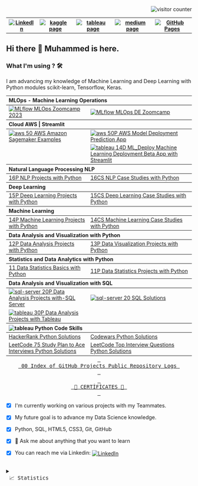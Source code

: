 <!-- CHANGE-02 ...username=myname myname yerine github user name yaz -->
<div align="right"><img src="https://komarev.com/ghpvc/?username=celik-muhammed" alt="visitor counter" title="Profile Views"/></div> 
    
<table align="center">
<!-- CHANGE-01 /username/ yerine account user name yaz -->
<tr>
<th>
<!-- LinkedIn -->
    <a href="https://www.linkedin.com/in/çelik-muhammed" target="_blank">
    <img src="https://img.shields.io/badge/linkedin-blue?logo=linkedin&style=for-the-badge" alt="LinkedIn" title="LinkedIn" height="25" style="vertical-align:middle"></a></th>
<th>
<!-- Kaggle -->
<!-- https://img.shields.io/badge/kaggle-black?logo=kaggle&style=for-the-badge -->
    <a href="https://www.kaggle.com/clkmuhammed" target="_blank">
    <img src="https://www.kaggle.com/static/images/site-logo.svg" alt="kaggle page" title="Kaggle Page" height="25" style="vertical-align:middle"></a></th>
<th>
<!-- Tableau -->
<!-- https://www.tableau.com/sites/default/files/2021-05/tableau_rgb_500x104.png -->
    <a href="https://public.tableau.com/app/profile/celikmuhammed" target="_blank">
    <img src="https://img.shields.io/badge/tableau-white?logo=tableau&style=for-the-badge" alt="tableau page" title="Tableau Page" height="25" style="vertical-align:middle"></a></th> 
<th>
<!-- Medium -->
    <a href="https://celik-muhammed.medium.com" target="_blank">
    <img src="https://img.shields.io/badge/medium-black?logo=medium&style=for-the-badge" alt="medium page" title="Medium Page" height="25" style="vertical-align:middle"></a></th> 
<th>
<!-- Github Pages -->
    <a href="https://celik-muhammed.github.io/celik-muhammed/" target="_blank">
    <img src="https://img.shields.io/badge/github%20pages-black?style=for-the-badge" alt="GitHub Pages" title="GitHub Pages" height="25" style="vertical-align:middle"></a></th>    
</tr>
</table>       
    
    
<h2 onclick="javascript:alert('Hi there 👋');"> Hi there 👋 Muhammed is here.</h2>
    
<h3>What I'm using ? 🛠</h3>

I am advancing my knowledge of Machine Learning and Deep Learning with Python modules scikit-learn, Tensorflow, Keras.


    
<div> 
<table align="center">
<!-- CHANGE-03 /username/ yerine github user name yaz --> 
<!--     <caption><div align='center'> My Works </div></caption> -->
    
    
<thead align="left"><tr><th colspan=2>MLOps - Machine Learning Operations</th></tr></thead>
<tbody align="left">
<tr>
<td>    
<!--     MLOps Zoomcamp 2023-->
    <a href="https://github.com/celik-muhammed/mlops-zoomcamp-2023/blob/master/README.md" target="_blank"  title="mlops"><img src="https://mlflow.org/docs/latest/_static/MLflow-logo-final-black.png" alt="MLflow" height=19 valign="bottom"> MLOps Zoomcamp 2023</a></td>
<td>    
<!--     MLOps DE Zoomcamp-->
    <a href="https://github.com/celik-muhammed/mlops-zoomcamp/tree/main" target="_blank"  title="mlops"><img src="https://mlflow.org/docs/latest/_static/MLflow-logo-final-black.png" alt="MLflow" height=19 valign="bottom"> MLOps DE Zoomcamp</a></td>
</tr>
</tbody> 
    
    
<thead align="left"><tr><th colspan=2>Cloud AWS | Streamlit</th></tr></thead>
<tbody align="left">
<tr>
<td>    
<!--     AWS Cloud Examples-->
    <a href="https://github.com/celik-muhammed/50-AWS-Amazon-Sagemaker-Examples/blob/master/README.md" target="_blank"  title="AWS"><img src="https://d3c9ouasuy8pg6.cloudfront.net/dist/images/aws-logo-light_2a8d69e93c95850234f1c278e70f7ddb.png" alt="aws" height=19 valign="bottom"> 50 AWS Amazon Sagemaker Examples</a></td>
<td>    
<!--     AWS Cloud Deployment-->
    <a href="https://github.com/celik-muhammed/50P-AWS-Model-Deployment-Prediction-App/blob/master/README.md" target="_blank"  title="AWS"><img src="https://d3c9ouasuy8pg6.cloudfront.net/dist/images/aws-logo-light_2a8d69e93c95850234f1c278e70f7ddb.png" alt="aws" height=19 valign="bottom"> 50P AWS Model Deployment Prediction App</a></td>
</tr>
<tr>
<td>    
<!--      --></td>
<td>
<!--     Streamlit Cloud Deployment-->
    <a href="https://github.com/celik-muhammed/14D-ML_Deploy-Machine-Learning-Deployment-Beta-App-with-Streamlit/blob/master/README.md" target="_blank"  title="Streamlit"><img src="https://streamlit.io/images/brand/streamlit-mark-color.png" alt="tableau" height=15 valign="baseline"> 14D ML_Deploy Machine Learning Deployment Beta App with Streamlit</a></td>
</tr>
</tbody>  
    
    
<thead align="left"><tr><th colspan=2>Natural Language Processing NLP</th></tr></thead>
<tbody align="left">
<tr>
<td>
<!--     Projects -->
    <a href="https://github.com/celik-muhammed/16P-NLP-Projects-with-Python/blob/master/README.md" target="_blank"  title="Projects">16P NLP Projects with Python</a></td>
<td>
<!--     Case Studies -->
    <a href="https://github.com/celik-muhammed/16CS-NLP-Case-Studies-with-Python/blob/master/README.md" target="_blank"  title="Case Studies">16CS NLP Case Studies with Python</a></td>
</tr>
</tbody> 
    
    
<thead align="left"><tr><th colspan=2>Deep Learning</th></tr></thead>
<tbody align="left">
<tr>
<td>
<!--     Projects -->
    <a href="https://github.com/celik-muhammed/15P-Deep-Learning-Projects-with-Python/blob/master/README.md" target="_blank"  title="Projects">15P Deep Learning Projects with Python</a></td>
<td>
<!--     Case Studies -->
    <a href="https://github.com/celik-muhammed/15CS-Deep-Learning-Case-Studies-with-Python/blob/master/README.md" target="_blank"  title="Case Studies">15CS Deep Learning Case Studies with Python</a></td>
</tr>
</tbody> 
    
    
<thead align="left"><tr><th colspan=2>Machine Learning</th></tr></thead>
<tbody align="left">
<tr>
<td>
<!--     Projects -->
    <a href="https://github.com/celik-muhammed/14P-Machine-Learning-Projects-with-Python/blob/master/README.md" target="_blank"  title="Projects">14P Machine Learning Projects with Python</a></td>
<td>
<!--     Case Studies -->
    <a href="https://github.com/celik-muhammed/14CS-Machine-Learning-Case-Studies-with-Python/blob/master/README.md" target="_blank"  title="Case Studies">14CS Machine Learning Case Studies with Python</a></td>
</tr>
</tbody> 
    
    
<thead align="left"><tr><th colspan=2>Data Analysis and Visualization with Python</th></tr></thead>
<tbody align="left">
<tr>
<td>
<!--     Projects Analysis-->
    <a href="https://github.com/celik-muhammed/12P-Data-Analysis-Projects-with-Python/blob/master/README.md" target="_blank"  title="Projects">12P Data Analysis Projects with Python</a></td>
<td>
<!--     Projects Visualization-->
    <a href="https://github.com/celik-muhammed/13p-Data-Visualization-Projects-with-Python/blob/master/README.md" target="_blank"  title="Projects">13P Data Visualization Projects with Python</a></td>
</tr>
</tbody>  
    
    
<thead align="left"><tr><th colspan=2>Statistics and Data Analytics with Python</th></tr></thead>
<tbody align="left">
<tr>
<td>
<!--     Statistics -->
    <a href="https://github.com/celik-muhammed/11-Data-Statistics-Basics-with-Python/blob/master/README.md" target="_blank"  title="Projects">
11 Data Statistics Basics with Python</a></td>
<td>
<!--     Projects Statistics-->
    <a href="https://github.com/celik-muhammed/11P-Data-Statistics-Projects-with-Python/blob/master/README.md" target="_blank"  title="Projects">11P Data Statistics Projects with Python</a></td>
</tr>
</tbody>
    
    
<thead align="left"><tr><th colspan=2>Data Analysis and Visualization with SQL</th></tr></thead>
<tbody align="left">
<tr>
<td>
<!--     Projects SQL-->
    <a href="https://github.com/celik-muhammed/20P-Data-Analysis-Projects-with-SQL-Server/blob/master/README.md" target="_blank"  title="Projects"><img src="https://learn.microsoft.com/en-us/sql/tools/media/overview-sql-tools/ssms.svg?view=sql-server-ver16" alt="sql-server" height=25 valign="bottom"> 20P Data Analysis Projects with-SQL Server</a></td>
<td>
<!--     Projects SQL Solutions-->
    <a href="https://github.com/celik-muhammed/20-SQL/blob/master/README.md" target="_blank"  title="Projects"><img src="https://learn.microsoft.com/en-us/sql/tools/media/overview-sql-tools/ssms.svg?view=sql-server-ver16" alt="sql-server" height=25 valign="bottom"> 20 SQL Solutions</a></td>
</tr>
<tr>
<td>
<!--     Projects Tableau-->
    <a href="https://github.com/celik-muhammed/30P-Projects-Data-Analysis-with-Tableau/blob/master/README.md" target="_blank"  title="Projects"><img src="https://www.tableau.com/favicon.ico" alt="tableau" height=25 valign="bottom"> 30P Data Analysis Projects with Tableau</a></td>
<td>
<!--     Projects -->
    </td>
</tr>
</tbody>
    
    
<thead align="left"><tr><th colspan=2><img src="https://s3.dualstack.us-east-2.amazonaws.com/pythondotorg-assets/media/community/logos/python-logo-only.png" alt="tableau" height=25 valign="bottom"> Python Code Skills</th></tr></thead>
<tbody align="left">
<tr>
<td>
<!--     HackerRank Python-->
    <a href="https://github.com/celik-muhammed/01-Python/blob/master/HackerRank-Python-Answers.ipynb" target="_blank"  title="Projects">HackerRank Python Solutions</a></td>
<td>
<!--     Codewars Python -->
    <a href="https://github.com/celik-muhammed/01-Python/blob/master/Codewars-Python-Answers.ipynb" target="_blank"  title="Projects">Codewars Python Solutions</a></td>
</tr>
<tr>
<td>
<!--     Projects LeetCode 75 Study-->
    <a href="https://github.com/celik-muhammed/01-Python/blob/master/LeetCode/LeetCode_75_Study_Plan_to_Ace_Interviews.ipynb" target="_blank"  title="Projects">LeetCode 75 Study Plan to Ace Interviews Python Solutions</a></td>
<td>
<!--     Projects LeetCode Top Interview-->
    <a href="https://github.com/celik-muhammed/01-Python/blob/master/LeetCode/LeetCode_Top_Interview_Questions_Python_Solutions.ipynb" target="_blank"  title="Projects">LeetCode Top Interview Questions Python Solutions</a></td>
</tr>
</tbody>
    
    
<tfoot align="center">
<tr>
<td colspan=2 align="center">
<!--     Index -->
    <a href="https://github.com/celik-muhammed/00-Index-of-GitHub-Projects-Public-Repository-Logs/blob/master/README.md" target="_blank"  title="Projects">
        <kbd> <br> 00 Index of GitHub Projects Public Repository Logs <br> </kbd></a></td>
</tr>
<tr>
<td colspan=2 align="center">
<!--     Index -->
    <a href="https://celik-muhammed.github.io/Certificates/" target="_blank"  title="Projects">
        <kbd> <br> 📆 CERTİFİCATES 📆 <br> </kbd></a></td>
</tr>
</tfoot>
    
    
</table>
</div>         
    
    
- [x] I'm currently working on various projects with my Teammates.

- [x] My future goal is to advance my Data Science knowledge.

- [x] Python, SQL, HTML5, CSS3, Git, GitHub

- [x] 💬 Ask  me about anything that you want to learn    
    

<!-- CHANGE-04 /username/ yerine account user name yaz -->
- [x] You can reach me via Linkedin: <a href="https://www.linkedin.com/in/çelik-muhammed" target="_blank">
    <img src="https://img.shields.io/badge/linkedin-blue?logo=linkedin&style=for-the-badge" alt="LinkedIn" title="LinkedIn" width="10%" height="18.5" style="vertical-align:middle"></a>
<br><br>


    
    
    
    
    
    
    

<details>
<summary><kbd> <br> 📈 Statistics <br> </kbd></summary>
<br>
    
    
<!-- :rocket: Skills  -->
<details>
<summary><kbd> <br> 🚀 Skills <br> </kbd></summary>
    
<div>  
<table align="center">
<!-- CHANGE-05 /username/ yerine github user name yaz --> 
<caption><p align="center">🚀 Skills</p></caption>
<thead align="left"><tr><th colspan="4">Data Analysis Modules</th></tr></thead>
<tbody align="center">
    <tr><!--  # Python Data Analysis Modules -->
    <td><a href="https://www.python.org/" target="_blank"><img src="https://www.python.org/static/img/python-logo.png" alt="python" title='python' height='41'/></a></td>
    <td><a href="https://numpy.org/" target="_blank"><picture><source media="(prefers-color-scheme: dark)" srcset="https://raw.githubusercontent.com/numpy/numpy/main/branding/logo/primary/numpylogolight.png" alt="numpy" title='numpy' height='41'><img alt="Text changing depending on mode. Light: 'So light!' Dark: 'So dark!'" src="https://raw.githubusercontent.com/numpy/numpy/main/branding/logo/primary/numpylogo.png" alt="numpy" title='numpy' height='41'></picture></a></td>
    <td><a href="https://pandas.pydata.org/" target="_blank"><picture><source media="(prefers-color-scheme: dark)" srcset="https://pandas.pydata.org/static/img/pandas_white.svg" alt="pandas" title='pandas' height='41'><img alt="Text changing depending on mode. Light: 'So light!' Dark: 'So dark!'" src="https://pandas.pydata.org/static/img/pandas.svg" alt="pandas" title='pandas' height='41'></picture></a></td>
    <td><a href="https://scipy.org/" target="_blank"><img src="https://scipy.org/images/logo.svg" alt="scipy" title='scipy' height='41'/></a></td>
    </tr>
</tbody>
<thead align="left"><tr><th colspan="4">Data Visualization Modules</th></tr></thead>
<tbody align="center">
    <tr><!--  # Python Data Visualization Modules -->
    <td><a href="https://matplotlib.org/" target="_blank"><img src="https://matplotlib.org/_static/images/logo2.svg" alt="matplotlib" title='matplotlib' height='41'/></a></td>
    <td><a href="https://seaborn.pydata.org/" target="_blank"><img src="https://seaborn.pydata.org/_static/logo-wide-lightbg.svg" alt="seaborn" title='seaborn' height='41'/></a></td>
    <td colspan='2'><a href="https://github.com/plotly" target="_blank"><picture><source media="(prefers-color-scheme: dark)" srcset="https://plotly.com/all_static/images/graphing_library.svg" alt="plotly" title='plotly' height='41'><img alt="Text changing depending on mode. Light: 'So light!' Dark: 'So dark!'" src="https://plotly.com/all_static/images/graphing_library_dark.svg" alt="plotly" title='plotly' height='41'></picture></a></td>
    </tr>
</tbody>
<thead align="left"><tr><th colspan="4">Database - SQL Server & SQLite</th></tr></thead>
<tbody align="center">
    <tr><!--  # SQL Server & SQLite -->
    <td><a href="https://docs.microsoft.com/en-us/sql/tools/overview-sql-tools?view=sql-server-ver16" target="_blank"><img src="https://docs.microsoft.com/en-us/sql/tools/media/overview-sql-tools/ssms.svg?view=sql-server-ver15" alt="ssms" title='sql-tools' height='41'/></a></td>
    <td><a href="https://docs.microsoft.com/en-us/sql/tools/overview-sql-tools?view=sql-server-ver16" target="_blank"><img src="https://docs.microsoft.com/en-us/sql/tools/media/overview-sql-tools/azure-data-studio.svg?view=sql-server-ver15" alt="azure-data-studio" title='sql-tools' height='41'/></a></td>
    <td><a href="https://docs.microsoft.com/en-us/sql/tools/overview-sql-tools?view=sql-server-ver16" target="_blank"><img src="https://docs.microsoft.com/en-us/sql/tools/media/overview-sql-tools/ssdt.svg?view=sql-server-ver15" alt="ssdt" title='sql-tools' height='41'/></a></td>
    <td><a href="https://www.sqlite.org/index.html" target="_blank"><img src="https://www.sqlite.org/images/sqlite370_banner.gif" alt="sqlite" title='sql-tools' height='41'/> </a></td>
    </tr>
    <tr><!--  # Tableau -->
    <td colspan="4"><a href="https://www.tableau.com/" target="_blank"><img src="https://www.tableau.com/sites/default/files/2021-05/tableau_rgb_500x104.png" alt="tableau" title='tableau' height='41'/></a></td>
    </tr>
</tbody>
<thead align="left"><tr><th colspan="4">ML - Machine Learning Modules</th></tr></thead>
<tbody align="center">
<tr><!--  # ML - Machine Learning Modules -->
    <td><a href="https://scikit-learn.org/stable/" target="_blank"><img src="https://scikit-learn.org/stable/_images/scikit-learn-logo-notext.png" alt="scikit-learn" title='scikit-learn' height='41'/></a></td>
    <td><a href="https://www.scikit-yb.org/en/latest/" target="_blank"><img src="https://raw.githubusercontent.com/DistrictDataLabs/yellowbrick/develop/docs/images/yb-lego.png" alt="yellowbrick" title='yellowbrick' height='41'/></a></td>
    <td><a href="https://scikit-plot.readthedocs.io/en/stable/#" target="_blank"><img src="https://pypi.org/static/images/logo-small.95de8436.svg" alt="scikit-plot" title='scikit-plot' height='41'/></a></td>
    <td><a href="https://xgboost.readthedocs.io/en/stable/" target="_blank"><img src="https://raw.githubusercontent.com/dmlc/dmlc.github.io/master/img/logo-m/xgboost.png" alt="xgboost " title='xgboost' height='41'/></a></td>
    </tr>
</tbody>
<thead align="left"><tr><th colspan="4">DL - Deep Learning Modules</th></tr></thead>
<tbody align="center">
<tr><!--  # Deep Learning Modules -->
    <td colspan='2'><a href="https://www.tensorflow.org/" target="_blank"><img src="https://www.gstatic.com/devrel-devsite/prod/vda9a852fe58dc4f0a77df9bfbfef645e053a541851391590524ef926ac0c5e1c/tensorflow/images/lockup.svg" alt="tensorflow" title='tensorflow' height='41'/></a></td>
    <td colspan='2'><a href="https://keras.io/" target="_blank"><img src="https://keras.io/img/logo.png" alt="keras" title='keras' height='41'/></a></td>
    </tr>
</tbody>
<thead align="left"><tr><th colspan="4">NLP - Natural Language Processing Modules</th></tr></thead>
<tbody align="center">
<tr><!--  # Natural Language Toolkit (NLTK) -->
    <td colspan='2'><a href="https://github.com/nltk" target="_blank"><img src="https://raw.githubusercontent.com/nltk/nltk.github.com/master/_static/img/favicon-32x32.png" alt="Natural Language Toolkit (NLTK)" title='Natural Language Toolkit (NLTK)' height='41'/></a></td>
    <td colspan='2'><a href="https://spacy.io/" target="_blank"><img src="https://raw.githubusercontent.com/explosion/spaCy/master/website/src/images/icon.png" alt="spaCy" title='spaCy' height='41'/></a></td>
    </tr>
</tbody>
<thead align="left"><tr><th colspan="4">Cloud Computing with Machine Learning Deployment</th></tr></thead>
<tbody align="center">
<tr><!--  # AWS Modules -->
    <td colspan='2'><a href="https://docs.aws.amazon.com/" target="_blank"><img src="https://d3c9ouasuy8pg6.cloudfront.net/dist/images/aws-logo-light_2a8d69e93c95850234f1c278e70f7ddb.png" alt="aws.amazon" title='aws.amazon' height='41'/></a></td>
    <td><a href="https://streamlit.io/" target="_blank"><picture><source media="(prefers-color-scheme: dark)" srcset="https://streamlit.io/images/brand/streamlit-logo-secondary-colormark-lighttext.png" alt="streamlit" title='streamlit' height='41'><img alt="Text changing depending on mode. Light: 'So light!' Dark: 'So dark!'" src="https://streamlit.io/images/brand/streamlit-logo-secondary-colormark-darktext.png" alt="streamlit" title='streamlit' height='41'></picture></a></td>
    <td><a href="https://github.com/pallets/flask" target="_blank"><img src="https://raw.githubusercontent.com/pallets/flask/c34c84b69085e6bce67d0701b8f8ba3145f42ff2/artwork/logo-full.svg" alt="flask" title='flask' height='41'/></a></td>
    </tr>
</tbody>
<thead align="left"><tr><th colspan="2">MLOps - Machine Learning Operations</th></tr></thead>
<tbody align="center">
<tr><!--  # MLOps Modules -->
    <td colspan='2'><a href="https://mlflow.org/docs/latest/index.html" target="_blank"><img src="https://mlflow.org/docs/latest/_static/MLflow-logo-final-black.png" alt="mlflow" title='mlflow' height='41'/></a></td>
    <td colspan='2'><a href="https://github.com/hyperopt/hyperopt/tree/master" target="_blank"><img src="https://i.postimg.cc/TPmffWrp/hyperopt-new.png" alt="Hyperopt" title='Hyperopt' height='41'/></a></td>
    </tr>
</tbody>
<thead align="left"><tr><th colspan="4">Web Programing</th></tr></thead>
<tbody align="center">
<tr><!--  # Web Programing --> 
    <td><a href="https://github.com/mattcone/markdown-guide" target="_blank"><picture><source media="(prefers-color-scheme: dark)" srcset="https://raw.githubusercontent.com/mattcone/markdown-guide/6a3ff8c89d6f6d3af05bd66246f777f512be8b53/assets/images/markdown-mark.svg" alt="markdown" title='markdown' height='41'><img alt="Text changing depending on mode. Light: 'So light!' Dark: 'So dark!'" src="https://raw.githubusercontent.com/mattcone/markdown-guide/6a3ff8c89d6f6d3af05bd66246f777f512be8b53/assets/favicons/safari-pinned-tab.svg" alt="markdown" title='markdown' height='41'></picture></a></td>
    <td><a href="https://www.w3schools.com/html/" target="_blank"><img src="https://user-images.githubusercontent.com/94930605/160258641-8ae74778-b44c-4767-a777-e5ece56b29f8.png" alt="html5" title='html5' height='41'/></a></td>
    <td><a href="https://www.w3schools.com/css/default.asp" target="_blank"><img src="https://user-images.githubusercontent.com/94930605/160258671-03184473-a73b-4c7a-865c-4bc4a3864fcc.png" alt="css3" title='css3' height='41'/></a></td>
    <td><a href="https://www.w3schools.com/js/default.asp" target="_blank"><img src="https://cdn.icon-icons.com/icons2/2108/PNG/512/javascript_icon_130900.png" alt="javascript" title='javascript' height='41'/></a></td>
    </tr>
</tbody>
<thead align="left"><tr><th colspan="4">Web Requirements</th></tr></thead>
<tbody align="center">
    <tr><!--  # Web Requirements -->
    <td><a href="https://git-scm.com/" target="_blank"> <img src="https://www.vectorlogo.zone/logos/git-scm/git-scm-icon.svg" alt="git" title='git' height='41'/></a></td>
    <td><a href="https://github.com/" target="_blank"> <img src="https://github.githubassets.com/images/modules/logos_page/GitHub-Mark.png" alt="gitHub" title='gitHub' height='41'/></a></td>
    <td><a href="https://www.atlassian.com/" target="_blank"> <img src="https://img.shields.io/badge/jira-1e90ff.svg?&style=for-the-badge&logo=jira&logoColor=white" alt="jira" title='jira' height='41'/></a></td>
    <td colspan="3"><a href="#" target="_blank"> <img src="https://cdn.bfldr.com/5H442O3W/at/pl546j-7le8zk-6gwiyo/Slack_Mark.svg?auto=webp&format=png" alt="slack" title='slack' height='41'/></a></td>
    </tr>
</tbody>
<thead align="left"><tr><th colspan="4">Python IDE's</th></tr></thead>
<tbody align="center">
    <tr><!--  # Python IDE's -->
    <td><a href="https://colab.research.google.com/?utm_source=scs-index" target="_blank"><img src="https://colab.research.google.com/img/colab_favicon_256px.png" alt="colab.research.google" title='colab.research.google' height='41'/></a></td>
    <td><a href="https://jupyter.org/" target="_blank"><picture><source media="(prefers-color-scheme: dark)" srcset="https://raw.githubusercontent.com/jupyter/design/master/logos/Rectangle%20Logo/rectanglelogo-whitetext-orangebody-whitemoons/rectanglelogo-whitetext-orangebody-whitemoons.png" alt="jupyter" title='jupyter' height='41'><img alt="Text changing depending on mode. Light: 'So light!' Dark: 'So dark!'" src="https://raw.githubusercontent.com/jupyter/design/master/logos/Rectangle%20Logo/rectanglelogo-greytext-orangebody-greymoons/rectanglelogo-greytext-orangebody-greymoons.png" alt="jupyter" title='jupyter' height='41'></picture></a></td>
    <td><a href="https://www.anaconda.com/" target="_blank"><img src="https://files.anaconda.com/production/resources/open-source/conda-artboard.svg" alt="anaconda" title='anaconda' height='41'/></a></td>
    <td><a href="https://code.visualstudio.com/" target="_blank"><img src="https://docs.microsoft.com/en-us/sql/tools/media/overview-sql-tools/visual-studio-code.svg?view=sql-server-ver15" alt="vs-code" title='vs-code' height='41'/></a></td>
    </tr>
    <tr>
    <!--  # Others -->    
    <td><a href="https://www.jetbrains.com/pycharm/" target="_blank"><img src="https://resources.jetbrains.com/storage/products/company/brand/logos/PyCharm_icon.svg" alt="pycharm" title='pycharm' height='41'/></a></td>
    <td colspan="3"><a href="" target="_blank"><img src="" alt="" height='41'/></a></td>
    </tr>
</tbody>
</table> 
</div> 
<!-- other useful images -->
<!-- 
<a href="#" target="_blank"> <img src="https://cdn.icon-icons.com/icons2/2415/PNG/512/react_original_wordmark_logo_icon_146375.png" alt="react" width="50"/></a>
<a href="#" target="_blank"> <img src="https://www.pngkit.com/png/detail/373-3738691_react-native-svg-transformer-allows-you-import-svg.png" alt="react-native" width="50"/></a> 
<a href="#" target="_blank"> <img src="https://upload.wikimedia.org/wikipedia/commons/4/49/Redux.png" alt="redux" height='41'/></a> 
<a href="#" target="_blank"> <img src="https://cdn.icon-icons.com/icons2/2415/PNG/512/nodejs_original_logo_icon_146411.png" alt="node-js" height='41'/></a> 
<a href="#" target="_blank"> <img src="https://miro.medium.com/max/875/0*r1BTGwo9cd8IGNQQ.jpeg" alt="express" height='41' /></a> 
<a href="#" target="_blank"> <img src="https://getbootstrap.com/docs/5.2/assets/brand/bootstrap-logo-shadow.png" alt="bootstrap" height='41'/></a> 
<a href="#" target="_blank"> <img src="https://v4.mui.com/static/ads-in-house/figma.png" alt="material-ui" height='41'/></a> 
<a href="#" target="_blank"> <img src="https://cdn.icon-icons.com/icons2/2415/PNG/512/mysql_original_wordmark_logo_icon_146417.png" alt="MySQL" height='41'/></a> 
<a href="#" target="_blank"> <img src="https://www.vectorlogo.zone/logos/postgresql/postgresql-ar21.svg" alt="PostgreSQL" height='41'/></a> 
<a href="#" target="_blank"> <img src="https://www.vectorlogo.zone/logos/mongodb/mongodb-ar21.svg" alt="MongoDB" height='41'/></a> 
<a href="#" target="_blank"> <img src="https://cdn.icon-icons.com/icons2/2415/PNG/512/django_plain_logo_icon_146558.png" alt="django" height='41'/></a>   
 -->     
</details>



<br>  
<div> 
<p align="center">
<!-- CHANGE-06 /username/ yerine github user name yaz --> 
<!--     https://github-readme-stats.vercel.app/api?username= -->
    <img src="https://github-readme-stats-git-masterrstaa-rickstaa.vercel.app/api?username=celik-muhammed&theme=chartreuse-dark&show_icons=true" alt="my github stats" width="49%">&nbsp;
    <img src="https://github-readme-streak-stats.herokuapp.com/?user=celik-muhammed&theme=chartreuse-dark&show_icons=true" alt="my commit status" width="49%"></p>
<p align="center"> 
<!--     https://github-readme-stats.vercel.app/api/top-langs/?username= -->
    <img src="https://github-readme-stats-git-masterrstaa-rickstaa.vercel.app/api/top-langs/?username=celik-muhammed&theme=chartreuse-dark&layout=compact&langs_count=10&count_private=true" alt="languages" width="50%" ></p>   
</div> 
</details>














<!--  
Latex style in Md
${\color{dodgerblue} Skills\ }$
-->
    
<!--
**celik-muhammed/celik-muhammed** is a ✨ _special_ ✨ repository because its `README.md` (this file) appears on your GitHub profile.
Here are some ideas to get you started:
- 🔭 I’m currently working on ...
- 🌱 I’m currently learning ...
- 👯 I’m looking to collaborate on ...
- 🤔 I’m looking for help with ...
- 💬 Ask me about ...
- 📫 How to reach me: ...
- 😄 Pronouns: ...
- ⚡ Fun fact: ...
-->
